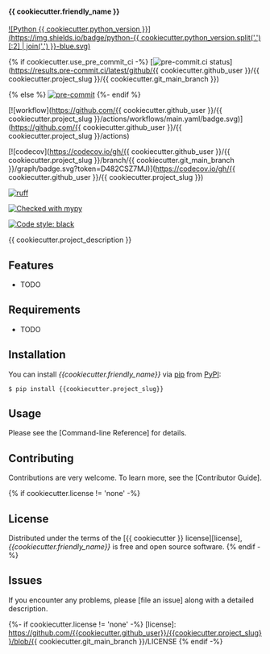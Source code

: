 #### {{ cookiecutter.friendly_name }}


[![Python {{ cookiecutter.python_version }}](https://img.shields.io/badge/python-{{ cookiecutter.python_version.split('.')[:2] | join('.') }}-blue.svg)](https://www.python.org/downloads)

{% if cookiecutter.use_pre_commit_ci -%}
[![pre-commit.ci status](https://results.pre-commit.ci/badge/github/pre-commit/pre-commit/main.svg)](https://results.pre-commit.ci/latest/github/{{ cookiecutter.github_user }}/{{ cookiecutter.project_slug }}/{{ cookiecutter.git_main_branch }})

{% else %}
[![pre-commit](https://img.shields.io/badge/pre--commit-enabled-brightgreen?logo=pre-commit)](https://github.com/pre-commit/pre-commit)
{%- endif %}

[![workflow](https://github.com/{{ cookiecutter.github_user }}/{{ cookiecutter.project_slug }}/actions/workflows/main.yaml/badge.svg)](https://github.com/{{ cookiecutter.github_user }}/{{ cookiecutter.project_slug }}/actions)

[![codecov](https://codecov.io/gh/{{ cookiecutter.github_user }}/{{ cookiecutter.project_slug }}/branch/{{ cookiecutter.git_main_branch }}/graph/badge.svg?token=D482CSZ7MJ)](https://codecov.io/gh/{{ cookiecutter.github_user }}/{{ cookiecutter.project_slug }})

[![ruff](https://img.shields.io/endpoint?url=https://raw.githubusercontent.com/astral-sh/ruff/main/assets/badge/v2.json)](https://docs.astral.sh/ruff/)

[![Checked with mypy](http://www.mypy-lang.org/static/mypy_badge.svg)](http://mypy-lang.org/)

[![Code style: black](https://img.shields.io/badge/code%20style-black-000000.svg)](https://github.com/psf/black)

{{ cookiecutter.project_description }}


## Features

- TODO

## Requirements

- TODO

## Installation

You can install _{{cookiecutter.friendly_name}}_ via [pip] from [PyPI]:

```console
$ pip install {{cookiecutter.project_slug}}
```

## Usage

Please see the [Command-line Reference] for details.

## Contributing

Contributions are very welcome.
To learn more, see the [Contributor Guide].

{% if cookiecutter.license != 'none' -%}
## License

Distributed under the terms of the [{{ cookiecutter }} license][license],
_{{cookiecutter.friendly_name}}_ is free and open source software.
{% endif -%}

## Issues

If you encounter any problems,
please [file an issue] along with a detailed description.

<!-- github-only -->

[pypi]: https://pypi.org/
[pip]: https://pip.pypa.io/
{%- if cookiecutter.license != 'none' -%}
[license]: https://github.com/{{cookiecutter.github_user}}/{{cookiecutter.project_slug}}/blob/{{ cookiecutter.git_main_branch }}/LICENSE
{% endif -%}
